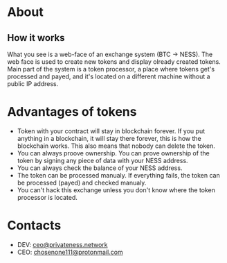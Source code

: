 
# About
## How it works

What you see is a web-face of an exchange system (BTC -> NESS). The web face is used to create new tokens and display olready created tokens. Main part of the system is a token processor, a place where tokens get's processed and payed, and it's located on a different machine without a public IP address.

# Advantages of tokens

* Token with your contract will stay in blockchain forever. If you put anything in a blockchain, it will stay there forever, this is how the blockchain works. This also means that nobody can delete the token.
* You can always proove ownership. You can prove ownership of the token by signing any piece of data with your NESS address.
* You can always check the balance of your NESS address.
* The token can be processed manualy. If everything fails, the token can be processed (payed) and checked manualy.
* You can't hack this exchange unless you don't know where the token processor is located.

# Contacts
* DEV: ceo@privateness.network
* CEO: chosenone111@protonmail.com
